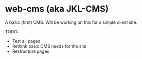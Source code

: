 # web-cms (aka JKL-CMS)

A basic (first) CMS. Will be working on this for a simple client site.

TODO:
* Test all pages
* Rethink basic CMS needs for the site
* Restructure pages
